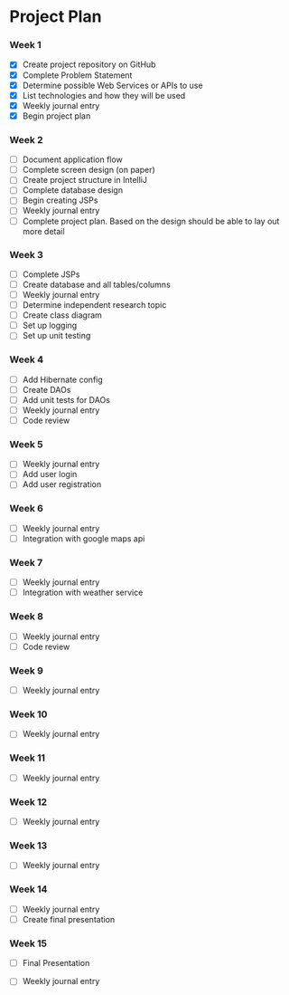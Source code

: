 # Project Plan

### Week 1
- [X] Create project repository on GitHub
- [X] Complete Problem Statement
- [X] Determine possible Web Services or APIs to use
- [X] List technologies and how they will be used
- [X] Weekly journal entry
- [X] Begin project plan

### Week 2
- [ ] Document application flow
- [ ] Complete screen design (on paper)
- [ ] Create project structure in IntelliJ
- [ ] Complete database design
- [ ] Begin creating JSPs
- [ ] Weekly journal entry
- [ ] Complete project plan. Based on the design should be able to lay out more detail

### Week 3
- [ ] Complete JSPs
- [ ] Create database and all tables/columns
- [ ] Weekly journal entry
- [ ] Determine independent research topic
- [ ] Create class diagram
- [ ] Set up logging
- [ ] Set up unit testing

### Week 4
- [ ] Add Hibernate config
- [ ] Create DAOs
- [ ] Add unit tests for DAOs
- [ ] Weekly journal entry
- [ ] Code review

### Week 5

- [ ] Weekly journal entry
- [ ] Add user login
- [ ] Add user registration

### Week 6
- [ ] Weekly journal entry
- [ ] Integration with google maps api

### Week 7
- [ ] Weekly journal entry
- [ ] Integration with weather service

### Week 8
- [ ] Weekly journal entry
- [ ] Code review

### Week 9
- [ ] Weekly journal entry

### Week 10
- [ ] Weekly journal entry

### Week 11
- [ ] Weekly journal entry

### Week 12
- [ ] Weekly journal entry

### Week 13
- [ ] Weekly journal entry

### Week 14
- [ ] Weekly journal entry
- [ ] Create final presentation

### Week 15
- [ ] Final Presentation
- [ ] Weekly journal entry









